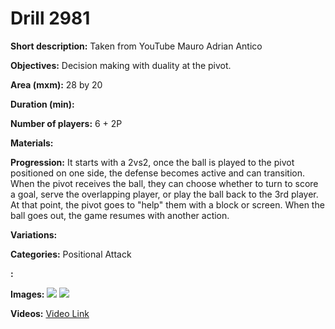# Drill 2981

**Short description:**
Taken from YouTube Mauro Adrian Antico

**Objectives:**
Decision making with duality at the pivot.

**Area (mxm):**
28 by 20

**Duration (min):**


**Number of players:**
6 + 2P

**Materials:**


**Progression:**
It starts with a 2vs2, once the ball is played to the pivot positioned on one side, the defense becomes active and can transition. When the pivot receives the ball, they can choose whether to turn to score a goal, serve the overlapping player, or play the ball back to the 3rd player. At that point, the pivot goes to "help" them with a block or screen. When the ball goes out, the game resumes with another action.

**Variations:**


**Categories:**
Positional Attack

**:**


**Images:**
![](https://www.coachingfutsal.com/\images\a1883d41-93ab-4606-99f0-e40a0f54034e_es1.jpg)
![](https://www.coachingfutsal.com/\images\825bc591-726b-4df6-a70d-7a84cac0c87c_es2.jpg)

**Videos:**
[Video Link](https://www.youtube.com/embed/7VHIR5buvjw)


